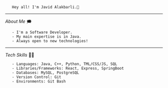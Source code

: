  ```
    Hey all! I'm Javid Alakbarli.👋
 ```
<hr/>

 *About Me* 🗯️
```
   - I'm a Software Developer.  
   - My main expertise is in Java.
   - Always open to new technologies!  
```
<hr/>

 *Tech Skills* 👨‍💻
```
   - Languages: Java, C++, Python, TML/CSS/JS, SQL
   - Libraries/Frameworks: React, Express, SpringBoot
   - Databases: MySQL, PostgreSQL
   - Version Control: Git
   - Environments: Git Bash
```

